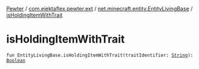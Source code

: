 [Pewter](../../index.md) / [com.ejektaflex.pewter.ext](../index.md) / [net.minecraft.entity.EntityLivingBase](index.md) / [isHoldingItemWithTrait](./is-holding-item-with-trait.md)

# isHoldingItemWithTrait

`fun EntityLivingBase.isHoldingItemWithTrait(traitIdentifier: `[`String`](https://kotlinlang.org/api/latest/jvm/stdlib/kotlin/-string/index.html)`): `[`Boolean`](https://kotlinlang.org/api/latest/jvm/stdlib/kotlin/-boolean/index.html)